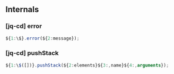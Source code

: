 ## Internals

### [jq-cd] error

```javascript
${1:\$}.error(${2:message});
```

### [jq-cd] pushStack

```javascript
${1:\$([])}.pushStack(${2:elements}${3:,name}${4:,arguments});
```
